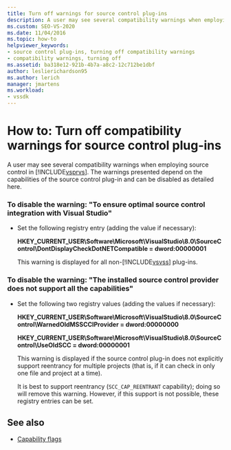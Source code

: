 ```yaml
---
title: Turn off warnings for source control plug-ins
description: A user may see several compatibility warnings when employing source control in Visual Studio. Learn how to disable these warnings.
ms.custom: SEO-VS-2020
ms.date: 11/04/2016
ms.topic: how-to
helpviewer_keywords:
- source control plug-ins, turning off compatibility warnings
- compatibility warnings, turning off
ms.assetid: ba318e12-921b-4b7a-a8c2-12c712be1dbf
author: leslierichardson95
ms.author: lerich
manager: jmartens
ms.workload:
- vssdk
---
```

# How to: Turn off compatibility warnings for source control plug-ins

A user may see several compatibility warnings when employing source control in [!INCLUDE[vsprvs](../code-quality/includes/vsprvs_md.md)]. The warnings presented depend on the capabilities of the source control plug-in and can be disabled as detailed here.

### To disable the warning: "To ensure optimal source control integration with Visual Studio"

- Set the following registry entry (adding the value if necessary):

   **HKEY_CURRENT_USER\Software\Microsoft\VisualStudio\8.0\SourceControl\DontDisplayCheckDotNETCompatible = dword:00000001**

   This warning is displayed for all non-[!INCLUDE[vsvss](../extensibility/includes/vsvss_md.md)] plug-ins.

### To disable the warning: "The installed source control provider does not support all the capabilities"

- Set the following two registry values (adding the values if necessary):

     **HKEY_CURRENT_USER\Software\Microsoft\VisualStudio\8.0\SourceControl\WarnedOldMSSCCIProvider = dword:00000000**

    **HKEY_CURRENT_USER\Software\Microsoft\VisualStudio\8.0\SourceControl\UseOldSCC = dword:00000001**

     This warning is displayed if the source control plug-in does not explicitly support reentrancy for multiple projects (that is, if it can check in only one file and project at a time).

     It is best to support reentrancy (`SCC_CAP_REENTRANT` capability); doing so will remove this warning. However, if this support is not possible, these registry entries can be set.

## See also

- [Capability flags](../extensibility/capability-flags.md)
